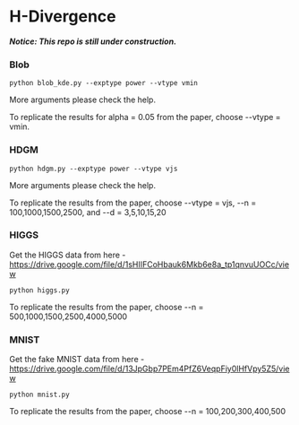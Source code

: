 # H-Divergence

***Notice: This repo is still under construction.***

### Blob

```
python blob_kde.py --exptype power --vtype vmin
```
More arguments please check the help.

To replicate the results for alpha = 0.05 from the paper, choose --vtype = vmin.

### HDGM

```
python hdgm.py --exptype power --vtype vjs
```
More arguments please check the help.

To replicate the results from the paper, choose --vtype = vjs, --n = 100,1000,1500,2500, and --d = 3,5,10,15,20

### HIGGS

Get the HIGGS data from here - https://drive.google.com/file/d/1sHIIFCoHbauk6Mkb6e8a_tp1qnvuUOCc/view
```
python higgs.py
```
To replicate the results from the paper, choose --n = 500,1000,1500,2500,4000,5000

### MNIST

Get the fake MNIST data from here - https://drive.google.com/file/d/13JpGbp7PEm4PfZ6VeqpFiy0lHfVpy5Z5/view
```
python mnist.py
```
To replicate the results from the paper, choose --n = 100,200,300,400,500
